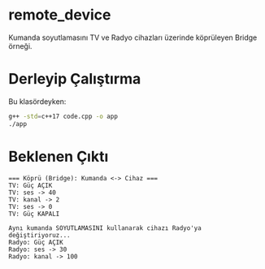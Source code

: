 # remote_device

Kumanda soyutlamasını TV ve Radyo cihazları üzerinde köprüleyen Bridge örneği.

# Derleyip Çalıştırma

Bu klasördeyken:

```bash
g++ -std=c++17 code.cpp -o app
./app
```

# Beklenen Çıktı

```text
=== Köprü (Bridge): Kumanda <-> Cihaz ===
TV: Güç AÇIK
TV: ses -> 40
TV: kanal -> 2
TV: ses -> 0
TV: Güç KAPALI

Aynı kumanda SOYUTLAMASINI kullanarak cihazı Radyo'ya değiştiriyoruz...
Radyo: Güç AÇIK
Radyo: ses -> 30
Radyo: kanal -> 100
```